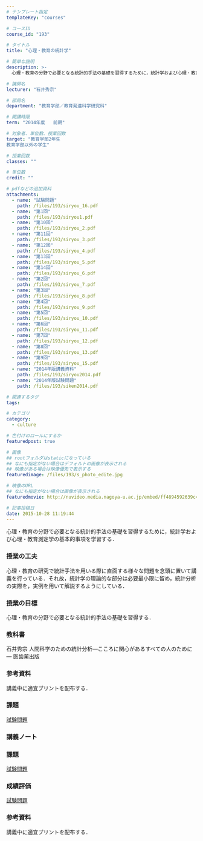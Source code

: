 ```yaml
---
# テンプレート指定
templateKey: "courses"

# コースID
course_id: "193"

# タイトル
title: "心理・教育の統計学"

# 簡単な説明
description: >-
  心理・教育の分野で必要となる統計的手法の基礎を習得するために，統計学および心理・教育測定学の基本的事項を学習する．...

# 講師名
lecturer: "石井秀宗"

# 部局名
department: "教育学部／教育発達科学研究科"

# 開講時限
term: "2014年度	前期"

# 対象者、単位数、授業回数
target: "教育学部2年生
教育学部以外の学生"

# 授業回数
classes: ""

# 単位数
credit: ""

# pdfなどの追加資料
attachments: 
  - name: "試験問題" 
    path: /files/193/siryou_16.pdf
  - name: "第1回" 
    path: /files/193/siryou1.pdf
  - name: "第10回" 
    path: /files/193/siryou_2.pdf
  - name: "第11回" 
    path: /files/193/siryou_3.pdf
  - name: "第12回" 
    path: /files/193/siryou_4.pdf
  - name: "第13回" 
    path: /files/193/siryou_5.pdf
  - name: "第14回" 
    path: /files/193/siryou_6.pdf
  - name: "第2回" 
    path: /files/193/siryou_7.pdf
  - name: "第3回" 
    path: /files/193/siryou_8.pdf
  - name: "第4回" 
    path: /files/193/siryou_9.pdf
  - name: "第5回" 
    path: /files/193/siryou_10.pdf
  - name: "第6回" 
    path: /files/193/siryou_11.pdf
  - name: "第7回" 
    path: /files/193/siryou_12.pdf
  - name: "第8回" 
    path: /files/193/siryou_13.pdf
  - name: "第9回" 
    path: /files/193/siryou_15.pdf
  - name: "2014年版講義資料" 
    path: /files/193/siryou2014.pdf
  - name: "2014年版試験問題" 
    path: /files/193/siken2014.pdf

# 関連するタグ
tags:

# カテゴリ
category:
  - culture

# 色付けのロールにするか
featuredpost: true

# 画像
## rootフォルダはstaticになっている
## なにも指定がない場合はデフォルトの画像が表示される
## 映像がある場合は映像優先で表示する
featuredimage: /files/193/s_photo_edite.jpg

# 映像のURL
## なにも指定がない場合は画像が表示される
featuredmovie: http://nuvideo.media.nagoya-u.ac.jp/embed/ff4894592639c48bdb9552f90c2f40327d9bf3f4

# 記事投稿日
date: 2015-10-28 11:19:44
---
```


心理・教育の分野で必要となる統計的手法の基礎を習得するために，統計学および心理・教育測定学の基本的事項を学習する．

### 授業の工夫

心理・教育の研究で統計手法を用いる際に直面する様々な問題を念頭に置いて講義を行っている．それ故，統計学の理論的な部分は必要最小限に留め，統計分析の実際を，実例を用いて解説するようにしている．



### 授業の目標

心理・教育の分野で必要となる統計的手法の基礎を習得する．

### 教科書

石井秀宗 人間科学のための統計分析—こころに関心があるすべての人のために— 医歯薬出版

### 参考資料

講義中に適宜プリントを配布する．

### 課題

[試験問題](/files/193/siken2014.pdf) 



### 講義ノート

[](/files/193/siryou2014.pdf) 

### 課題

[試験問題](/files/193/siken2014.pdf) 

### 成績評価

[試験問題](/files/193/siken2014.pdf) 

### 参考資料

講義中に適宜プリントを配布する．